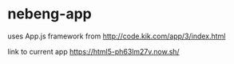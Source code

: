 # nebeng-app

uses App.js framework from http://code.kik.com/app/3/index.html

link to current app
https://html5-ph63lm27v.now.sh/
